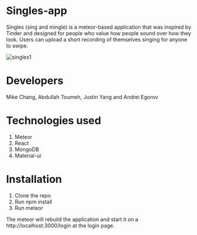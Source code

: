 # Singles-app
Singles (sing and mingle) is a meteor-based application that was inspired by Tinder and designed for people who value how people sound over how they look. Users can upload a short recording of themselves singing for anyone to swipe. 

![singles1](https://user-images.githubusercontent.com/37827068/44049506-2949da40-9ee9-11e8-9eb4-d4d347042f24.gif)

# Developers
Mike Chang, Abdullah Toumeh, Justin Yang and Andrei Egorov

# Technologies used
1. Meteor
2. React
3. MongoDB
4. Material-ui

# Installation

1. Clone the repo 
2. Run npm install
3. Run meteor

The meteor will rebuild the application and start it on a http://localhost:3000/login at the login page.
 
